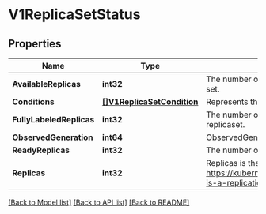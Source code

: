 # V1ReplicaSetStatus

## Properties
Name | Type | Description | Notes
------------ | ------------- | ------------- | -------------
**AvailableReplicas** | **int32** | The number of available replicas (ready for at least minReadySeconds) for this replica set. | [optional] 
**Conditions** | [**[]V1ReplicaSetCondition**](v1.ReplicaSetCondition.md) | Represents the latest available observations of a replica set&#39;s current state. | [optional] 
**FullyLabeledReplicas** | **int32** | The number of pods that have labels matching the labels of the pod template of the replicaset. | [optional] 
**ObservedGeneration** | **int64** | ObservedGeneration reflects the generation of the most recently observed ReplicaSet. | [optional] 
**ReadyReplicas** | **int32** | The number of ready replicas for this replica set. | [optional] 
**Replicas** | **int32** | Replicas is the most recently oberved number of replicas. More info: https://kubernetes.io/docs/concepts/workloads/controllers/replicationcontroller/#what-is-a-replicationcontroller | 

[[Back to Model list]](../README.md#documentation-for-models) [[Back to API list]](../README.md#documentation-for-api-endpoints) [[Back to README]](../README.md)


